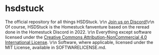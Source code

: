 # hsdstuck
The official repository for all things HSDStuck. \r\n
<a href="https://discord.gg/G4Pe2zVcpZ/">Join us on Discord!</a>\r\n
Of course, HSDStuck is the Homestuck fanventure based on the reread done in the Homestuck Discord in 2022. \r\n
Everything except software licensed under the <a rel="license" href="http://creativecommons.org/licenses/by-nc/4.0/">Creative Commons Attribution-NonCommercial 4.0 International License</a>. \r\n
Software, where applicable, licensed under the MIT License, available in SOFTWARELICENSE.md.
